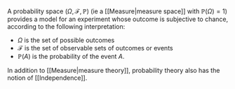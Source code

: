 A probability space  $(\Omega,\mathcal{F},\mathbb{P})$ (ie a [[Measure|measure space]] with $\mathbb{P}(\Omega)=1$) provides a model for an experiment whose outcome is subjective to chance, according to the following interpretation:
- $\Omega$ is the set of possible outcomes
- $\mathcal{F}$ is the set of observable sets of outcomes or events
- $\mathbb{P}(A)$ is the probability of the event $A$.

In addition to [[Measure|measure theory]], probability theory also has the notion of [[Independence]].

